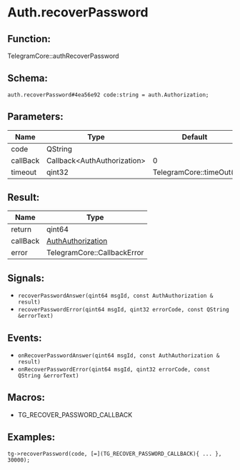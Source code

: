 # Auth.recoverPassword

## Function:

TelegramCore::authRecoverPassword

## Schema:

`auth.recoverPassword#4ea56e92 code:string = auth.Authorization;`
## Parameters:

|Name|Type|Default|
|----|----|-------|
|code|QString||
|callBack|Callback<AuthAuthorization\>|0|
|timeout|qint32|TelegramCore::timeOut()|

## Result:

|Name|Type|
|----|----|
|return|qint64|
|callBack|[AuthAuthorization](../../types/authauthorization.md)|
|error|TelegramCore::CallbackError|

## Signals:

* `recoverPasswordAnswer(qint64 msgId, const AuthAuthorization & result)`
* `recoverPasswordError(qint64 msgId, qint32 errorCode, const QString &errorText)`

## Events:

* `onRecoverPasswordAnswer(qint64 msgId, const AuthAuthorization & result)`
* `onRecoverPasswordError(qint64 msgId, qint32 errorCode, const QString &errorText)`

## Macros:

* TG_RECOVER_PASSWORD_CALLBACK

## Examples:

`tg->recoverPassword(code, [=](TG_RECOVER_PASSWORD_CALLBACK){
    ...
}, 30000);`
